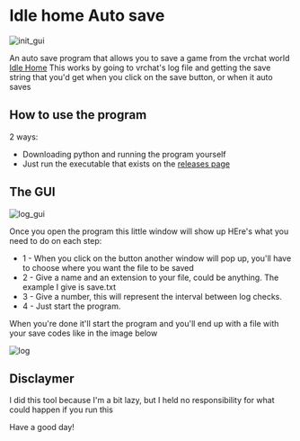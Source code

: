 # Idle home Auto save

![init_gui](https://user-images.githubusercontent.com/22378193/236650657-518d8a39-ba21-4be3-a678-9cfa75b71433.PNG)

An auto save program that allows you to save a game from the vrchat world [Idle Home](https://vrchat.com/home/world/wrld_c16e4dee-d149-4116-adbc-16bc30b664b0)
This works by going to vrchat's log file and getting the save string that you'd get when you click on the save button, or when it auto saves

## How to use the program
2 ways:
* Downloading python and running the program yourself
* Just run the executable that exists on the [releases page](https://github.com/fuzzyCute/Idle_home_Auto_save/releases/tag/version_1_1)

## The GUI

![log_gui](https://user-images.githubusercontent.com/22378193/236650896-efac1fb4-168b-4e36-bb29-9193ede8452e.PNG)

Once you open the program this little window will show up
HEre's what you need to do on each step:
* 1 - When you click on the button another window will pop up, you'll have to choose where you want the file to be saved
* 2 - Give a name and an extension to your file, could be anything. The example I give is save.txt
* 3 - Give a number, this will represent the interval between log checks.
* 4 - Just start the program.

When you're done it'll start the program and you'll end up with a file with your save codes like in the image below

![log](https://user-images.githubusercontent.com/22378193/236639137-d08fdf5b-9c25-4516-8de4-9d3cd6052f1b.PNG)

## Disclaymer
I did this tool because I'm a bit lazy, but I held no responsibility for what could happen if you run this

Have a good day!
